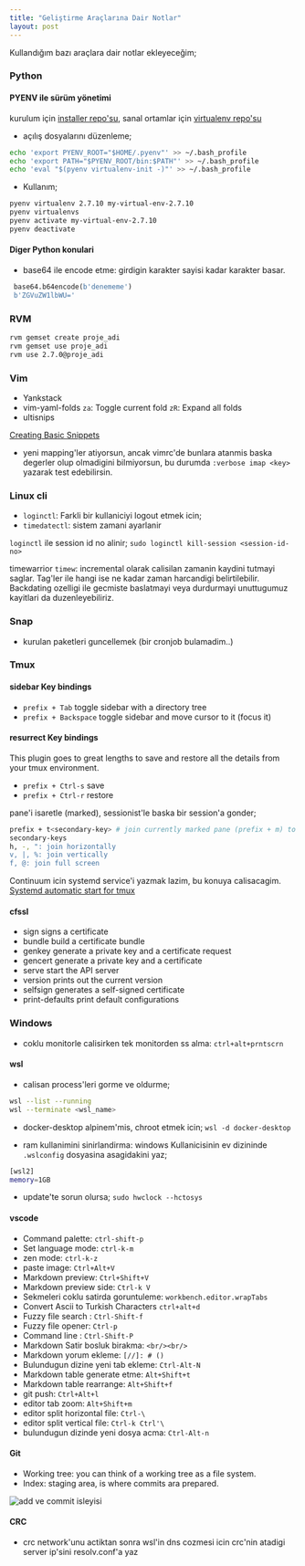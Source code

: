 ```yaml
---
title: "Geliştirme Araçlarına Dair Notlar"
layout: post
---
```


Kullandığım bazı araçlara dair notlar ekleyeceğim;

### Python

#### PYENV ile sürüm yönetimi

kurulum için [installer repo'su](https://github.com/pyenv/pyenv-installer),
sanal ortamlar için [virtualenv repo'su](https://github.com/pyenv/pyenv-virtualenv)

* açılış dosyalarını düzenleme;

```bash
echo 'export PYENV_ROOT="$HOME/.pyenv"' >> ~/.bash_profile
echo 'export PATH="$PYENV_ROOT/bin:$PATH"' >> ~/.bash_profile
echo 'eval "$(pyenv virtualenv-init -)"' >> ~/.bash_profile
```

* Kullanım;

```bash
pyenv virtualenv 2.7.10 my-virtual-env-2.7.10
pyenv virtualenvs
pyenv activate my-virtual-env-2.7.10
pyenv deactivate
```

#### Diger Python konulari

* base64 ile encode etme: girdigin karakter sayisi kadar karakter basar.

```python
 base64.b64encode(b'denememe')
 b'ZGVuZW1lbWU='
```

[//]: # (### APT  eklenecek)
[//]: # (APT gelistirmeleriyle yeni komutlar hayatimiza giriyor.)

### RVM

```bash
rvm gemset create proje_adi
rvm gemset use proje_adi
rvm use 2.7.0@proje_adi
```

### Vim

* Yankstack
* vim-yaml-folds
  `za`: Toggle current fold
  `zR`: Expand all folds
* ultisnips

[Creating Basic Snippets](https://www.youtube.com/watch?v=f_WQxYgK0Pk&feature=emb_logo)

* yeni mapping'ler atiyorsun, ancak vimrc'de bunlara atanmis baska degerler
  olup olmadigini bilmiyorsun, bu durumda `:verbose imap <key>` yazarak
  test edebilirsin.

### Linux cli

* `loginctl`: Farkli bir kullaniciyi logout etmek icin;
* `timedatectl`: sistem zamani ayarlanir

`loginctl` ile session id no alinir;
`sudo loginctl kill-session <session-id-no>`

timewarrior `timew`: incremental olarak calisilan zamanin kaydini tutmayi
saglar. Tag'ler ile hangi ise ne kadar zaman harcandigi belirtilebilir.
Backdating ozelligi ile gecmiste baslatmayi veya durdurmayi unuttugumuz
kayitlari da duzenleyebiliriz.

### Snap

* kurulan paketleri guncellemek (bir cronjob bulamadim..)

### Tmux

#### sidebar Key bindings

* `prefix + Tab` toggle sidebar with a directory tree
* `prefix + Backspace` toggle sidebar and move cursor to it (focus it)

#### resurrect Key bindings

This plugin goes to great lengths to save and restore all the details from your
tmux environment.

* `prefix + Ctrl-s` save
* `prefix + Ctrl-r` restore

pane'i isaretle (marked), sessionist'le baska bir session'a gonder;

```bash
prefix + t<secondary-key> # join currently marked pane (prefix + m) to current session/window, and switch to it
secondary-keys
h, -, ": join horizontally
v, |, %: join vertically
f, @: join full screen
```

Continuum icin systemd service'i yazmak lazim, bu konuya calisacagim.
[Systemd automatic start for tmux
](https://github.com/tmux-plugins/tmux-continuum/blob/master/docs/systemd_details.md)

#### cfssl

* sign             signs a certificate
* bundle           build a certificate bundle
* genkey           generate a private key and a certificate request
* gencert          generate a private key and a certificate
* serve            start the API server
* version          prints out the current version
* selfsign         generates a self-signed certificate
* print-defaults   print default configurations

### Windows

* coklu monitorle calisirken tek monitorden ss alma: `ctrl+alt+prntscrn`

#### wsl

* calisan process'leri gorme ve oldurme;

```bash
wsl --list --running
wsl --terminate <wsl_name>
```

* docker-desktop alpinem'mis, chroot etmek icin; `wsl -d docker-desktop`

* ram kullanimini sinirlandirma: windows Kullanicisinin ev dizininde
  `.wslconfig` dosyasina asagidakini yaz;

```bash
[wsl2]
memory=1GB
```

* update'te sorun olursa; `sudo hwclock --hctosys`

#### vscode

* Command palette: `ctrl-shift-p`
* Set language mode: `ctrl-k-m`
* zen mode: `ctrl-k-z`
* paste image: `Ctrl+Alt+V`
* Markdown preview: `Ctrl+Shift+V`
* Markdown preview side: `Ctrl-k V`
* Sekmeleri coklu satirda goruntuleme: `workbench.editor.wrapTabs`
* Convert Ascii to Turkish Characters `ctrl+alt+d`
* Fuzzy file search : `Ctrl-Shift-f`
* Fuzzy file opener: `Ctrl-p`
* Command line : `Ctrl-Shift-P`
* Markdown Satir bosluk birakma: `<br/><br/>`
* Markdown yorum ekleme: `[//]: # ()`
* Bulundugun dizine yeni tab ekleme: `Ctrl-Alt-N`
* Markdown table generate etme: `Alt+Shift+t`
* Markdown table rearrange: `Alt+Shift+f`
* git push: `Ctrl+Alt+l`
* editor tab zoom: `Alt+Shift+m`
* editor split horizontal file: `Ctrl-\`
* editor split vertical file: `Ctrl-k Ctrl'\`
* bulundugun dizinde yeni dosya acma: `Ctrl-Alt-n`

#### Git

* Working tree: you can think of a working tree as a file system.
* Index: staging area, is where commits ara prepared.

![add ve commit isleyisi](/assets/img/git_workflow.jpg)

#### CRC

* crc network'unu actiktan sonra wsl'in dns cozmesi icin crc'nin atadigi server
  ip'sini resolv.conf'a yaz
